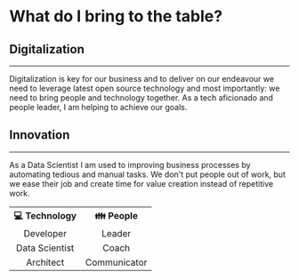 <style>
td {
  text-align: center;
}
th {
  text-align: center;
}
.center {
  margin-left: auto;
  margin-right: auto;
}
table {
    border: none;
    }
</style>

# What do I bring to the table?

## Digitalization
***
Digitalization is key for our business and to deliver on our endeavour we need to leverage latest open source technology and most importantly: we need to bring people and technology together. As a tech aficionado and people leader, I am helping to achieve our goals.

## Innovation
***
As a Data Scientist I am used to improving business processes by automating tedious and manual tasks. We don't put people out of work, but we ease their job and create time for value creation instead of repetitive work.

<table class="center" cellspacing="0" cellpadding="0">
  <tr>
    <th>💻 Technology</th>
    <th>👪 People </th> 
  </tr>
  <tr>
    <td text-align="center">Developer</td>
    <td>Leader</td> 
  </tr>
    <tr>
    <td>Data Scientist</td>
    <td>Coach</td> 
  </tr>
    <tr>
    <td>Architect</td>
    <td>Communicator</td> 
  </tr>
</table>


